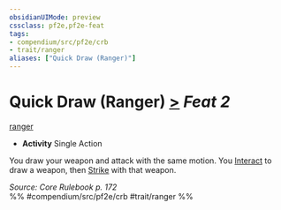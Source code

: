 ```yaml
---
obsidianUIMode: preview
cssclass: pf2e,pf2e-feat
tags:
- compendium/src/pf2e/crb
- trait/ranger
aliases: ["Quick Draw (Ranger)"]
---
```

# Quick Draw (Ranger)  [>](/rules/core-rulebook/chapter-9-playing-the-game.md#Actions "Single Action") *Feat 2*  
[ranger](/rules/traits/ranger.md)  

- **Activity** Single Action

You draw your weapon and attack with the same motion. You [Interact](/rules/actions/interact.md) to draw a weapon, then [Strike](/rules/actions/strike.md) with that weapon.

*Source: Core Rulebook p. 172*  
%% #compendium/src/pf2e/crb #trait/ranger %%